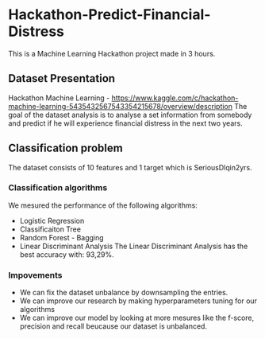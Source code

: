# Hackathon-Predict-Financial-Distress
This is a Machine Learning Hackathon project made in 3 hours.

## Dataset Presentation
Hackathon Machine Learning - https://www.kaggle.com/c/hackathon-machine-learning-5435432567543354215678/overview/description
The goal of the dataset analysis is to analyse a set information from somebody and predict if he will experience financial distress in the next two years.

## Classification problem
The dataset consists of 10 features and 1 target which is SeriousDlqin2yrs.

### Classification algorithms
We mesured the performance of the following algorithms: 
- Logistic Regression
- Classificaiton Tree
- Random Forest - Bagging
- Linear Discriminant Analysis
The Linear Discriminant Analysis has the best accuracy with: 93,29%. 

### Impovements
- We can fix the dataset unbalance by downsampling the entries.
- We can improve our research by making hyperparameters tuning for our algorithms
- We can improve our model by looking at more mesures like the f-score, precision and recall beucause our dataset is unbalanced.
